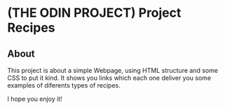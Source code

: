 # (THE ODIN PROJECT) Project Recipes

## About
This project is about a simple Webpage, using HTML structure and some CSS to put it kind.
It shows you links which each one deliver you some examples of diferents types of recipes.

I hope you enjoy it!